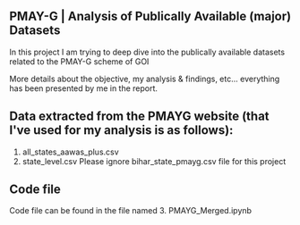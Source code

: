 ## PMAY-G | Analysis of Publically Available (major) Datasets
In this project I am trying to deep dive into the publically available datasets related to the PMAY-G scheme of GOI

More details about the objective, my analysis & findings, etc... everything has been presented by me in the report.

## Data extracted from the PMAYG website (that I've used for my analysis is as follows):
1. all_states_aawas_plus.csv
2. state_level.csv
Please ignore bihar_state_pmayg.csv file for this project

## Code file
Code file can be found in the file named 3. PMAYG_Merged.ipynb


